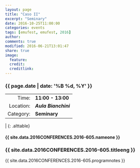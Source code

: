 ```yaml
---
layout: page
title: "Caso II"
excerpt: "Seminary"
date: 2016-10-25T11:00:00
categories: events
tags: [emufest, emufest, 2016]
author:
comments: true
modified: 2016-06-21T13:01:47
share: true
image:
  feature:
  credit:
  creditlink:
---
```


### {{ page.date | date: '%B %d, %Y' }}

|  |  |
|------------:|:------------|
| Time: | **11:00 - 13:00** |
| Location: | ***Aula Bianchini*** |
| Category: | **Seminary** |
|
{: .alttable}

#### {{ site.data.2016CONFERENCES.2016-605.nameone }}

### {{ site.data.2016CONFERENCES.2016-605.titleeng }}

{{ site.data.2016CONFERENCES.2016-605.programnotes }}

